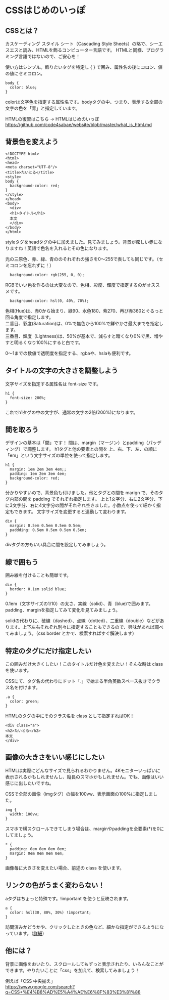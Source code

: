 # CSSはじめのいっぽ

## CSSとは？

カスケーディング スタイル シート（Cascading Style Sheets）の略で、シーエスエスと読み、HTMLを飾るコンピューター言語です。
HTMLと同様、プログラミング言語ではないので、ご安心を！

使い方はシンプル。飾りたいタグを特定し { } で囲み、属性名の後にコロン、値の値にセミコロン。
```
body {
  color: blue;
}
```
colorは文字色を指定する属性名です。bodyタグの中、つまり、表示する全部の文字の色を「青」と指定しています。

HTMLの復習はこちら → HTMLはじめのいっぽ  
https://github.com/code4sabae/website/blob/master/what_is_html.md  

## 背景色を変えよう

```
<!DOCTYPE html>
<html>
<head>
<meta charset="UTF-8"/>
<title>たいとる</title>
<style>
body {
  background-color: red;
}
</style>
</head>
<body>
  <div>
  <h1>タイトル</h1>
  本文
  </div>
</body>
</html>
```
styleタグをheadタグの中に加えました。見てみましょう。背景が眩しい赤になりますね！英語で色名を入れるとその色になります。

光の三原色、赤、緑、青ののそれぞれの強さを0〜255で表しても同じです。（セミコロンを忘れずに！）
```
  background-color: rgb(255, 0, 0);
```

RGBでいい色を作るのは大変なので、色相、彩度、輝度で指定するのがオススメです。
```
  background-color: hsl(0, 40%, 70%);
```
色相(Hue)は、赤0から始まり、緑90、水色180、紫270、再び赤360とぐるっと回る角度で指定します。  
二番目、彩度(Saturation)は、0%で無色から100%で鮮やかさ最大までを指定します。  
三番目、輝度（Lightness)は、50%が基本で、減らすと暗くなり0%で黒、増やすと明るくなり100%にすると白です。  

0〜1までの数値で透明度を指定する、rgbaや、hslaも便利です。

## タイトルの文字の大きさを調整しよう

文字サイズを指定する属性名は font-size です。
```
h1 {
  font-size: 200%;
}
```
これでh1タグの中の文字が、通常の文字の2倍(200%)になります。

## 間を取ろう

デザインの基本は「間」です！ 間は、margin（マージン）とpadding（パッディング）で調整します。
h1タグと他の要素との間を 上、右、下、左、の順に「em」という文字サイズの単位を使って指定します。
```
h1 {
  margin: 1em 2em 3em 4em;;
  padding: 1em 2em 3em 4em;
  background-color: red;
}
```
分かりやすいので、背景色も付けました。他とタグとの間を marign で、そのタグ内部の間を padding でそれぞれ指定します。
上と1文字分、右に2文字分、下に3文字分、右に4文字分の間がそれぞれ空きました。小数点を使って細かく指定もできます。
文字サイズを変更すると連動して変わります。

```
div {
  margin: 0.5em 0.5em 0.5em 0.5em;
  paddding: 0.5em 0.5em 0.5em 0.5em;
}
```
divタグの方もいい具合に間を設定してみましょう。

## 線で囲もう

囲み線を付けることも簡単です。

```
div {
  border: 0.1em solid blue;
}
```
0.1em（文字サイズの1/10）の太さ、実線（solid）、青（blue)で囲みます。padding、marginを指定してみて変化を見てみましょう。

solidの代わりに、破線（dashed）、点線（dotted）、二重線（double）などがあります。上下左右それぞれ別々に指定することもできるので、興味があれば調べてみましょう。（css border とかで、検索すればすぐ解決します）

## 特定のタグにだけ指定したい

この囲みだけ大きくしたい！このタイトルだけ色を変えたい！そんな時は class を使います。

CSSにて、タグ名の代わりにドット「.」で始まる半角英数スペース抜きでクラス名を付けます。
```
.a {
  color: green;
}
```

HTMLのタグの中にそのクラス名を class として指定すればOK！
```
<div class="a">
<h2>たいとる</h2>
本文
</div>
```

## 画像の大きさをいい感じにしたい

HTMLは実際にどんなサイズで見られるわかりません。4Kモニターいっぱいに表示されるかもしれませんし、縦長のスマホかもしれません。でも、画像はいい感じに出したいですね。

CSSで全部の画像（imgタグ）の幅を100vw、表示画面の100%に指定しました。
```
img {
  width: 100vw;
}
```

スマホで横スクロールできてしまう場合は、marginやpaddingを全要素(*)を0にしてましょう。
```
* {
  padding: 0em 0em 0em 0em;
  margin: 0em 0em 0em 0em;
}
```

画像毎に大きさを変えたい場合、前述の class を使います。

## リンクの色がうまく変わらない！

aタグはちょっと特殊です。!important を使うと反映されます。
```
a {
  color: hsl(30, 80%, 30%) !important;
}
```
訪問済みかどうかや、クリックしたときの色など、細かな指定ができるようになっています。（[詳細](https://developer.mozilla.org/ja/docs/Web/CSS/:active)）

## 他には？

背景に画像をおいたり、スクロールしてもずっと表示されたり、いろんなことができます。やりたいことに「css」を加えて、検索してみましょう！

例えば「CSS 中央揃え」  
https://www.google.com/search?q=CSS+%E4%B8%AD%E5%A4%AE%E6%8F%83%E3%81%88  
